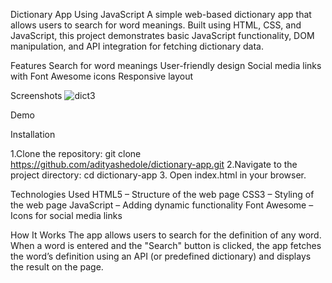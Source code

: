 Dictionary App Using JavaScript
A simple web-based dictionary app that allows users to search for word meanings. Built using HTML, CSS, and JavaScript, this project demonstrates basic JavaScript functionality, DOM manipulation, and API integration for fetching dictionary data.

Features
Search for word meanings
User-friendly design
Social media links with Font Awesome icons
Responsive layout

Screenshots
![dict3](https://github.com/user-attachments/assets/add5b567-d699-4a6f-9f75-9e8d9d08646c)

Demo

Installation

1.Clone the repository:
  git clone https://github.com/adityashedole/dictionary-app.git
2.Navigate to the project directory:
  cd dictionary-app
3. Open index.html in your browser.

Technologies Used
HTML5 – Structure of the web page
CSS3 – Styling of the web page
JavaScript – Adding dynamic functionality
Font Awesome – Icons for social media links

How It Works
The app allows users to search for the definition of any word. When a word is entered and the "Search" button is clicked, the app fetches the word’s definition using an API (or predefined dictionary) and displays the result on the page.



